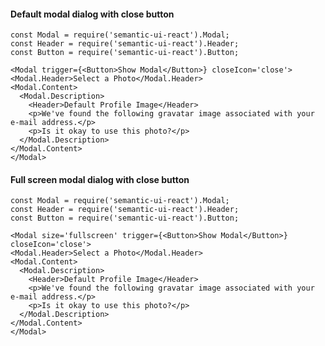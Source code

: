#### Default modal dialog with close button

    const Modal = require('semantic-ui-react').Modal;
    const Header = require('semantic-ui-react').Header;
    const Button = require('semantic-ui-react').Button;

    <Modal trigger={<Button>Show Modal</Button>} closeIcon='close'>
    <Modal.Header>Select a Photo</Modal.Header>
    <Modal.Content>
      <Modal.Description>
        <Header>Default Profile Image</Header>
        <p>We've found the following gravatar image associated with your e-mail address.</p>
        <p>Is it okay to use this photo?</p>
      </Modal.Description>
    </Modal.Content>
    </Modal>


#### Full screen modal dialog with close button

    const Modal = require('semantic-ui-react').Modal;
    const Header = require('semantic-ui-react').Header;
    const Button = require('semantic-ui-react').Button;

    <Modal size='fullscreen' trigger={<Button>Show Modal</Button>} closeIcon='close'>
    <Modal.Header>Select a Photo</Modal.Header>
    <Modal.Content>
      <Modal.Description>
        <Header>Default Profile Image</Header>
        <p>We've found the following gravatar image associated with your e-mail address.</p>
        <p>Is it okay to use this photo?</p>
      </Modal.Description>
    </Modal.Content>
    </Modal>


